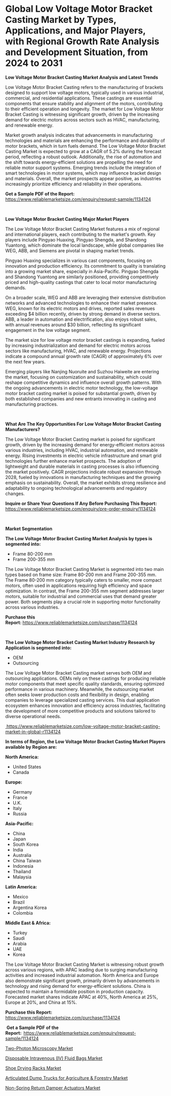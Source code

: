 <p><h1>Global Low Voltage Motor Bracket Casting Market by Types, Applications, and Major Players, with Regional Growth Rate Analysis and Development Situation, from 2024 to 2031</h1></p><p><strong>Low Voltage Motor Bracket Casting Market Analysis and Latest Trends</strong></p>
<p><p>Low Voltage Motor Bracket Casting refers to the manufacturing of brackets designed to support low voltage motors, typically used in various industrial, commercial, and residential applications. These castings are essential components that ensure stability and alignment of the motors, contributing to their efficient operation and longevity. The market for Low Voltage Motor Bracket Casting is witnessing significant growth, driven by the increasing demand for electric motors across sectors such as HVAC, manufacturing, and renewable energy.</p><p>Market growth analysis indicates that advancements in manufacturing technologies and materials are enhancing the performance and durability of motor brackets, which in turn fuels demand. The Low Voltage Motor Bracket Casting Market is expected to grow at a CAGR of 5.2% during the forecast period, reflecting a robust outlook. Additionally, the rise of automation and the shift towards energy-efficient solutions are propelling the need for reliable motor support systems. Emerging trends include the integration of smart technologies in motor systems, which may influence bracket design and materials. Overall, the market prospects appear positive, as industries increasingly prioritize efficiency and reliability in their operations.</p></p>
<p><strong>Get a Sample PDF of the Report:&nbsp;</strong> <a href="https://www.reliablemarketsize.com/enquiry/request-sample/1134124?utm_campaign=1518&utm_medium=2&utm_source=Github&utm_content=ia&utm_term=13102024&utm_id=low-voltage-motor-bracket-casting">https://www.reliablemarketsize.com/enquiry/request-sample/1134124</a></p>
<p>&nbsp;</p>
<p><strong>Low Voltage Motor Bracket Casting Major Market Players</strong></p>
<p><p>The Low Voltage Motor Bracket Casting Market features a mix of regional and international players, each contributing to the market's growth. Key players include Pingyao Huaxing, Pingyao Shengda, and Shandong Yuantong, which dominate the local landscape, while global companies like WEG, ABB, and Siemens are pivotal in shaping market trends.</p><p>Pingyao Huaxing specializes in various cast components, focusing on innovation and production efficiency. Its commitment to quality is translating into a growing market share, especially in Asia-Pacific. Pingyao Shengda and Shandong Yuantong are similarly positioned, providing competitively priced and high-quality castings that cater to local motor manufacturing demands.</p><p>On a broader scale, WEG and ABB are leveraging their extensive distribution networks and advanced technologies to enhance their market presence. WEG, known for its electric motors and drives, reported sales revenues exceeding $4 billion recently, driven by strong demand in diverse sectors. ABB, a leader in automation and electrification, also enjoys robust sales, with annual revenues around $30 billion, reflecting its significant engagement in the low voltage segment.</p><p>The market size for low voltage motor bracket castings is expanding, fueled by increasing industrialization and demand for electric motors across sectors like manufacturing, HVAC, and renewable energy. Projections indicate a compound annual growth rate (CAGR) of approximately 6% over the next few years.</p><p>Emerging players like Nanjing Nuoruite and Suzhou Haiweite are entering the market, focusing on customization and sustainability, which could reshape competitive dynamics and influence overall growth patterns. With the ongoing advancements in electric motor technology, the low-voltage motor bracket casting market is poised for substantial growth, driven by both established companies and new entrants innovating in casting and manufacturing practices.</p></p>
<p>&nbsp;</p>
<p><strong>What Are The Key Opportunities For Low Voltage Motor Bracket Casting Manufacturers?</strong></p>
<p><p>The Low Voltage Motor Bracket Casting market is poised for significant growth, driven by the increasing demand for energy-efficient motors across various industries, including HVAC, industrial automation, and renewable energy. Rising investments in electric vehicle infrastructure and smart grid technologies further enhance market prospects. The adoption of lightweight and durable materials in casting processes is also influencing the market positively. CAGR projections indicate robust expansion through 2028, fueled by innovations in manufacturing techniques and the growing emphasis on sustainability. Overall, the market exhibits strong resilience and adaptability to ongoing technological advancements and regulatory changes.</p></p>
<p><strong>Inquire or Share Your Questions If Any Before Purchasing This Report:</strong> <a href="https://www.reliablemarketsize.com/enquiry/pre-order-enquiry/1134124?utm_campaign=1518&utm_medium=2&utm_source=Github&utm_content=ia&utm_term=13102024&utm_id=low-voltage-motor-bracket-casting">https://www.reliablemarketsize.com/enquiry/pre-order-enquiry/1134124</a></p>
<p>&nbsp;</p>
<p><strong>Market Segmentation</strong></p>
<p><strong>The Low Voltage Motor Bracket Casting Market Analysis by types is segmented into:</strong></p>
<p><ul><li>Frame 80-200 mm</li><li>Frame 200-355 mm</li></ul></p>
<p><p>The Low Voltage Motor Bracket Casting Market is segmented into two main types based on frame size: Frame 80-200 mm and Frame 200-355 mm. The Frame 80-200 mm category typically caters to smaller, more compact motors, often used in applications requiring high efficiency and space optimization. In contrast, the Frame 200-355 mm segment addresses larger motors, suitable for industrial and commercial uses that demand greater power. Both segments play a crucial role in supporting motor functionality across various industries.</p></p>
<p><strong>Purchase this Report:&nbsp;</strong><a href="https://www.reliablemarketsize.com/purchase/1134124?utm_campaign=1518&utm_medium=2&utm_source=Github&utm_content=ia&utm_term=13102024&utm_id=low-voltage-motor-bracket-casting">https://www.reliablemarketsize.com/purchase/1134124</a></p>
<p>&nbsp;</p>
<p><strong>The Low Voltage Motor Bracket Casting Market Industry Research by Application is segmented into:</strong></p>
<p><ul><li>OEM</li><li>Outsourcing</li></ul></p>
<p><p>The Low Voltage Motor Bracket Casting market serves both OEM and outsourcing applications. OEMs rely on these castings for producing reliable motor components that meet specific quality standards, ensuring optimized performance in various machinery. Meanwhile, the outsourcing market often seeks lower production costs and flexibility in design, enabling companies to leverage specialized casting services. This dual application ecosystem enhances innovation and efficiency across industries, facilitating the development of more competitive products and solutions tailored to diverse operational needs.</p></p>
<p><a href="https://www.reliablemarketsize.com/low-voltage-motor-bracket-casting-market-in-global-r1134124?utm_campaign=1518&utm_medium=2&utm_source=Github&utm_content=ia&utm_term=13102024&utm_id=low-voltage-motor-bracket-casting">&nbsp;https://www.reliablemarketsize.com/low-voltage-motor-bracket-casting-market-in-global-r1134124</a></p>
<p><strong>In terms of Region, the Low Voltage Motor Bracket Casting Market Players available by Region are:</strong></p>
<p>
    <p> <strong> North America: </strong>
        <ul>
            <li>United States</li>
            <li>Canada</li>
        </ul>
        </p> 
    <p> <strong> Europe: </strong>
        <ul>
            <li>Germany</li>
            <li>France</li>
            <li>U.K.</li>
            <li>Italy</li>
            <li>Russia</li>
        </ul>
        </p> 
    <p> <strong> Asia-Pacific: </strong>
        <ul>
            <li>China</li>
            <li>Japan</li>
            <li>South Korea</li>
            <li>India</li>
            <li>Australia</li>
            <li>China Taiwan</li>
            <li>Indonesia</li>
            <li>Thailand</li>
            <li>Malaysia</li>
        </ul>
        </p> 
    <p> <strong> Latin America: </strong>
        <ul>
            <li>Mexico</li>
            <li>Brazil</li>
            <li>Argentina Korea</li>
            <li>Colombia</li>
        </ul>
        </p> 
    <p> <strong> Middle East & Africa: </strong>
        <ul>
            <li>Turkey</li>
            <li>Saudi</li>
            <li>Arabia</li>
            <li>UAE</li>
            <li>Korea</li>
        </ul>
    </p>
    </p>
<p><p>The Low Voltage Motor Bracket Casting Market is witnessing robust growth across various regions, with APAC leading due to surging manufacturing activities and increased industrial automation. North America and Europe also demonstrate significant growth, primarily driven by advancements in technology and rising demand for energy-efficient solutions. China is expected to maintain a formidable position in production capacity. Forecasted market shares indicate APAC at 40%, North America at 25%, Europe at 20%, and China at 15%.</p></p>
<p><strong>Purchase this Report: </strong><a href="https://www.reliablemarketsize.com/purchase/1134124?utm_campaign=1518&utm_medium=2&utm_source=Github&utm_content=ia&utm_term=13102024&utm_id=low-voltage-motor-bracket-casting">https://www.reliablemarketsize.com/purchase/1134124</a></p>
<p>&nbsp;<strong>Get a Sample PDF of the Report:&nbsp;&nbsp;</strong><a href="https://www.reliablemarketsize.com/enquiry/request-sample/1134124?utm_campaign=1518&utm_medium=2&utm_source=Github&utm_content=ia&utm_term=13102024&utm_id=low-voltage-motor-bracket-casting">https://www.reliablemarketsize.com/enquiry/request-sample/1134124</a></p>
<p><strong></strong></p>
<p><p><a href="https://www.linkedin.com/pulse/comprehensive-analysis-global-two-photon-microscopy-market-growth-ikkhe?utm_campaign=1518&utm_medium=2&utm_source=Github&utm_content=ia&utm_term=13102024&utm_id=low-voltage-motor-bracket-casting">Two-Photon Microscopy Market</a></p><p><a href="https://www.linkedin.com/pulse/global-disposable-intravenous-iv-fluid-bags-market-analysis-jkssc?utm_campaign=1518&utm_medium=2&utm_source=Github&utm_content=ia&utm_term=13102024&utm_id=low-voltage-motor-bracket-casting">Disposable Intravenous (IV) Fluid Bags Market</a></p><p><a href="https://www.linkedin.com/pulse/shoe-drying-racks-market-global-insights-sales-trends-2024-p7s1e?utm_campaign=1518&utm_medium=2&utm_source=Github&utm_content=ia&utm_term=13102024&utm_id=low-voltage-motor-bracket-casting">Shoe Drying Racks Market</a></p><p><a href="https://www.linkedin.com/pulse/global-articulated-dump-trucks-agriculture-forestry-market-vhahc?utm_campaign=1518&utm_medium=2&utm_source=Github&utm_content=ia&utm_term=13102024&utm_id=low-voltage-motor-bracket-casting">Articulated Dump Trucks for Agriculture & Forestry Market</a></p><p><a href="https://www.linkedin.com/pulse/exploring-non-spring-return-damper-actuators-market-dynamics-pkcpc?utm_campaign=1518&utm_medium=2&utm_source=Github&utm_content=ia&utm_term=13102024&utm_id=low-voltage-motor-bracket-casting">Non-Spring Return Damper Actuators Market</a></p></p>